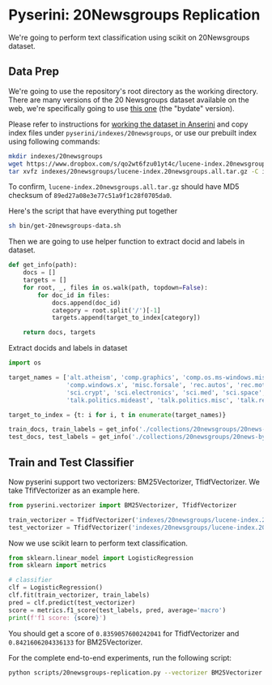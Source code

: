 # Pyserini: 20Newsgroups Replication

We're going to perform text classification using scikit on 20Newsgroups dataset.

## Data Prep

We're going to use the repository's root directory as the working directory.
There are many versions of the 20 Newsgroups dataset available on the web, we're specifically going to use [this one](http://qwone.com/~jason/20Newsgroups/) (the "bydate" version).

Please refer to instructions for [working the dataset in Anserini](https://github.com/castorini/anserini/blob/master/docs/experiments-20newsgroups.md#data-prep) and copy index files under `pyserini/indexes/20newsgroups`, or use our prebuilt index using following commands:
 
```bash
mkdir indexes/20newsgroups
wget https://www.dropbox.com/s/qo2wt6fzu01yt4c/lucene-index.20newsgroups.all.tar.gz -P indexes/20newsgroups
tar xvfz indexes/20newsgroups/lucene-index.20newsgroups.all.tar.gz -C indexes/20newsgroups
```
To confirm, `lucene-index.20newsgroups.all.tar.gz` should have MD5 checksum of `89ed27a08e3e77c51a9f1c28f0705da0`.

Here's the script that have everything put together

```bash
sh bin/get-20newsgroups-data.sh
```

Then we are going to use helper function to extract docid and labels in dataset.

```python
def get_info(path):
    docs = []
    targets = []
    for root, _, files in os.walk(path, topdown=False):
        for doc_id in files:
            docs.append(doc_id)
            category = root.split('/')[-1]
            targets.append(target_to_index[category])

    return docs, targets
```

Extract docids and labels in dataset

```python
import os

target_names = ['alt.atheism', 'comp.graphics', 'comp.os.ms-windows.misc', 'comp.sys.ibm.pc.hardware', 'comp.sys.mac.hardware',
                'comp.windows.x', 'misc.forsale', 'rec.autos', 'rec.motorcycles', 'rec.sport.baseball', 'rec.sport.hockey',
                'sci.crypt', 'sci.electronics', 'sci.med', 'sci.space', 'soc.religion.christian', 'talk.politics.guns',
                'talk.politics.mideast', 'talk.politics.misc', 'talk.religion.misc', ]

target_to_index = {t: i for i, t in enumerate(target_names)}

train_docs, train_labels = get_info('./collections/20newsgroups/20news-bydate-train/')
test_docs, test_labels = get_info('./collections/20newsgroups/20news-bydate-test/')
```

## Train and Test Classifier

Now pyserini support two vectorizers: BM25Vectorizer, TfidfVectorizer. We take TfifVectorizer as an example here.

```python
from pyserini.vectorizer import BM25Vectorizer, TfidfVectorizer

train_vectorizer = TfidfVectorizer('indexes/20newsgroups/lucene-index.20newsgroups.all', min_df=5, verbose=True).get_vectors(train_docs)
test_vectorizer = TfidfVectorizer('indexes/20newsgroups/lucene-index.20newsgroups.all', min_df=5, verbose=True).get_vectors(test_docs)
```

Now we use scikit learn to perform text classification.

```python
from sklearn.linear_model import LogisticRegression
from sklearn import metrics

# classifier
clf = LogisticRegression()
clf.fit(train_vectorizer, train_labels)
pred = clf.predict(test_vectorizer)
score = metrics.f1_score(test_labels, pred, average='macro')
print(f'f1 score: {score}')
```

You should get a score of `0.8359057600242041` for TfidfVectorizer and `0.8421606204336133` for BM25Vectorizer.

For the complete end-to-end experiments, run the following script:

```bash
python scripts/20newsgroups-replication.py --vectorizer BM25Vectorizer
```
